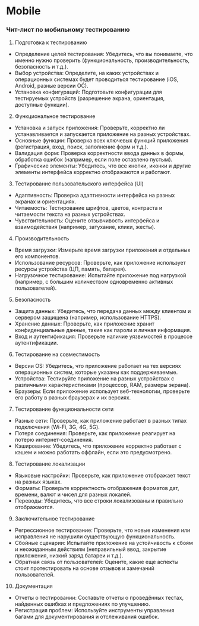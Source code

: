 # Mobile
### Чит-лист по мобильному тестированию
1. Подготовка к тестированию
- Определение целей тестирования: Убедитесь, что вы понимаете, что именно нужно проверить (функциональность, производительность, безопасность и т.д.).
- Выбор устройства: Определите, на каких устройствах и операционных системах будет проводиться тестирование (iOS, Android, разные версии ОС).
- Установка конфигураций: Подготовьте конфигурации для тестируемых устройств (разрешение экрана, ориентация, доступные функции).
2. Функциональное тестирование
- Установка и запуск приложения: Проверьте, корректно ли устанавливается и запускается приложение на разных устройствах.
- Основные функции: Проверка всех ключевых функций приложения (регистрация, вход, поиск, заполнение форм и т.д.).
- Валидация форм: Проверка корректности ввода данных в формы, обработка ошибок (например, если поле оставлено пустым).
- Графические элементы: Убедитесь, что все кнопки, иконки и другие элементы интерфейса корректно отображаются и работают.
3. Тестирование пользовательского интерфейса (UI)
- Адаптивность: Проверка адаптивности интерфейса на разных экранах и ориентациях.
- Читаемость: Тестирование шрифтов, цветов, контраста и читаемости текста на разных устройствах.
- Чувствительность: Оцените отзывчивость интерфейса и взаимодействия (например, затухание, клики, жесты).
4. Производительность
- Время загрузки: Измерьте время загрузки приложения и отдельных его компонентов.
- Использование ресурсов: Проверьте, как приложение использует ресурсы устройства (ЦП, память, батарея).
- Нагрузочное тестирование: Испытайте приложение под нагрузкой (например, с большим количеством одновременно активных пользователей).
5. Безопасность
- Защита данных: Убедитесь, что передача данных между клиентом и сервером защищена (например, использование HTTPS).
- Хранение данных: Проверьте, как приложение хранит конфиденциальные данные, такие как пароли и личная информация.
- Вход и аутентификация: Проверьте наличие уязвимостей в процессе аутентификации.
6. Тестирование на совместимость
- Версии OS: Убедитесь, что приложение работает на тех версиях операционных систем, которые указаны как поддерживаемые.
- Устройства: Тестируйте приложение на разных устройствах с различными характеристиками (процессор, RAM, размеры экрана).
- Браузеры: Если приложение использует веб-технологии, проверьте его работу в разных браузерах и их версиях.
7. Тестирование функциональности сети
- Разные сети: Проверьте, как приложение работает в разных типах подключения (Wi-Fi, 3G, 4G, 5G).
- Потеря соединения: Проверьте, как приложение реагирует на потерю интернет-соединения.
- Кэширование: Убедитесь, что приложение корректно работает с кэшем и можно работать оффлайн, если это предусмотрено.
8. Тестирование локализации
- Языковые настройки: Проверьте, как приложение отображает текст на разных языках.
- Форматы: Проверьте корректность отображения форматов дат, времени, валют и чисел для разных локалей.
- Переводы: Убедитесь, что все строки локализованы и правильно отображаются.
9. Заключительное тестирование
- Регрессионное тестирование: Проверьте, что новые изменения или исправления не нарушили существующую функциональность.
- Сбойные сценарии: Испытайте приложение на устойчивость к сбоям и неожиданным действиям (неправильный ввод, закрытие приложения, низкий заряд батареи и т.д.).
- Обратная связь от пользователей: Оцените, какие еще аспекты стоит протестировать на основе отзывов и замечаний пользователей.
10. Документация
- Отчеты о тестировании: Составьте отчеты о проведённых тестах, найденных ошибках и предложениях по улучшению.
- Регистрация проблем: Используйте инструменты управления багами для документирования и отслеживания ошибок.

